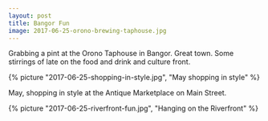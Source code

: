 ```yaml
---
layout: post
title: Bangor Fun
image: 2017-06-25-orono-brewing-taphouse.jpg
---
```


Grabbing a pint at the Orono Taphouse in Bangor. Great town. Some stirrings of
late on the food and drink and culture front.

<!--more-->

{% picture "2017-06-25-shopping-in-style.jpg", "May shopping in style" %}

May, shopping in style at the Antique Marketplace on Main Street.

{% picture "2017-06-25-riverfront-fun.jpg", "Hanging on the Riverfront" %}
